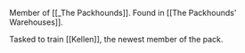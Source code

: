 Member of [[_The Packhounds]]. Found in [[The Packhounds' Warehouses]].

Tasked to train [[Kellen]], the newest member of the pack.